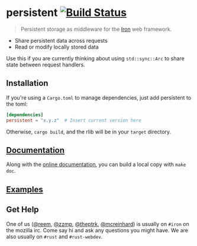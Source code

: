 persistent [![Build Status](https://secure.travis-ci.org/iron/persistent.png?branch=master)](https://travis-ci.org/iron/persistent)
====

> Persistent storage as middleware for the [Iron](https://github.com/iron/iron) web framework.

- Share persistent data across requests
- Read or modify locally stored data

Use this if you are currently thinking about using `std::sync::Arc` to share
state between request handlers.

## Installation

If you're using a `Cargo.toml` to manage dependencies, just add persistent to the toml:

```toml
[dependencies]
persistent = "x.y.z"  # Insert current version here
```

Otherwise, `cargo build`, and the rlib will be in your `target` directory.

## [Documentation](https://docs.rs/persistent)

Along with the [online documentation](https://docs.rs/persistent),
you can build a local copy with `make doc`.

## [Examples](/examples)

## Get Help

One of us ([@reem](https://github.com/reem/), [@zzmp](https://github.com/zzmp/),
[@theptrk](https://github.com/theptrk/), [@mcreinhard](https://github.com/mcreinhard))
is usually on `#iron` on the mozilla irc. Come say hi and ask any questions you might have.
We are also usually on `#rust` and `#rust-webdev`.
